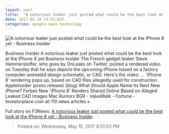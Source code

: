 ```yaml
---
layout: post
title:  "A notorious leaker just posted what could be the best look at the iPhone 8 yet - Business Insider"
date: 2017-05-10 13:51:03Z
categories: google-news-technology
---
```


![A notorious leaker just posted what could be the best look at the iPhone 8 yet - Business Insider](http://static1.businessinsider.com/image/591312d9d9f4069d2e8b4c57-1190-625/a-notorious-leaker-just-posted-what-could-be-the-best-look-at-the-iphone-8-yet.jpg)

Business Insider A notorious leaker just posted what could be the best look at the iPhone 8 yet Business Insider The French gadget leaker Steve Hemmerstoffer, who goes by OnLeaks on Twitter, posted a rendered video on Tuesday that he says depicts the upcoming iPhone based on a factory computer-animated design schematic, or CAD. Here's the video: ... 'iPhone 8' rendering pops up, based on CAD files allegedly used for construction AppleInsider (press release) (blog) What Should Apple Name Its Next New iPhone? Forbes New 'iPhone 8' Renders Shared Online Based on Alleged Leaked CAD Images Mac Rumors BGR - ValueWalk - Fortune - Investorplace.com all 110 news articles »


Full story on F3News: [A notorious leaker just posted what could be the best look at the iPhone 8 yet - Business Insider](http://www.f3nws.com/n/vYzDKH)

> Posted on: Wednesday, May 10, 2017 6:51:03 PM
